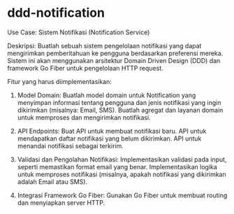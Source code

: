 # ddd-notification

Use Case: Sistem Notifikasi (Notification Service)

Deskripsi:
Buatlah sebuah sistem pengelolaan notifikasi yang dapat mengirimkan pemberitahuan ke pengguna berdasarkan preferensi mereka.
Sistem ini akan menggunakan arsitektur Domain Driven Design (DDD) dan framework Go Fiber untuk pengelolaan HTTP request.

Fitur yang harus diimplementasikan:

1. Model Domain:
Buatlah model domain untuk Notification yang menyimpan informasi tentang pengguna dan jenis notifikasi yang ingin dikirimkan (misalnya: Email, SMS).
Buatlah agregat dan layanan domain untuk memproses dan mengirimkan notifikasi.

2. API Endpoints:
Buat API untuk membuat notifikasi baru.
API untuk mendapatkan daftar notifikasi yang belum dikirimkan.
API untuk menandai notifikasi sebagai terkirim.

3. Validasi dan Pengolahan Notifikasi:
Implementasikan validasi pada input, seperti memastikan format email yang benar.
Implementasikan logika untuk memproses notifikasi (misalnya, apakah notifikasi yang dikirimkan adalah Email atau SMS).

4. Integrasi Framework Go Fiber:
Gunakan Go Fiber untuk membuat routing dan menyiapkan server HTTP.